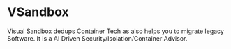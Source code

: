 # VSandbox
Visual Sandbox dedups Container Tech as also helps you to migrate legacy Software. It is a AI Driven Security/Isolation/Container Advisor.
